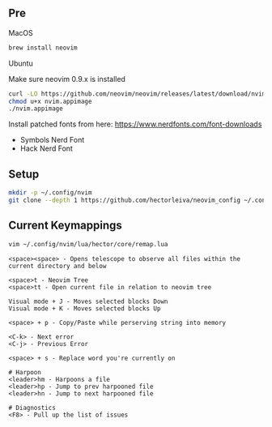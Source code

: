 ## Pre

MacOS

```bash
brew install neovim
```

Ubuntu

Make sure neovim 0.9.x is installed

```bash
curl -LO https://github.com/neovim/neovim/releases/latest/download/nvim.appimage
chmod u+x nvim.appimage
./nvim.appimage
```

Install patched fonts from here:
https://www.nerdfonts.com/font-downloads

- Symbols Nerd Font
- Hack Nerd Font

## Setup

```bash
mkdir -p ~/.config/nvim
git clone --depth 1 https://github.com/hectorleiva/neovim_config ~/.config/nvim
```

## Current Keymappings

```bash
vim ~/.config/nvim/lua/hector/core/remap.lua
```

```
<space><space> - Opens telescope to observe all files within the current directory and below

<space>t - Neovim Tree
<space>tt - Open current file in relation to neovim tree

Visual mode + J - Moves selected blocks Down
Visual mode + K - Moves selected blocks Up

<space> + p - Copy/Paste while perserving string into memory

<C-k> - Next error
<C-j> - Previous Error

<space> + s - Replace word you're currently on

# Harpoon
<leader>hm - Harpoons a file
<leader>hp - Jump to prev harpooned file
<leader>hn - Jump to next harpooned file

# Diagnostics
<F8> - Pull up the list of issues
```
